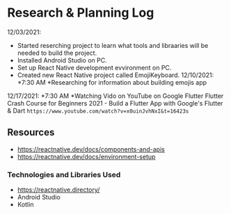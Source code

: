 # Research & Planning Log

12/03/2021:

* Started reserching project to learn what tools and libraaries will be needed to build the project.
* Installed Android Studio on PC.
* Set up React Native development evvironment on PC.
* Created new React Native project called EmojiKeyboard.
12/10/2021:
*7:30 AM
*Researching for information about building emojis app

12/17/2021:
*7:30 AM
*Watching Vido on YouTube on Google Flutter
Flutter Crash Course for Beginners 2021 - Build a Flutter App with Google's Flutter & Dart `https://www.youtube.com/watch?v=x0uinJvhNxI&t=16423s`
## Resources

* <https://reactnative.dev/docs/components-and-apis>
* <https://reactnative.dev/docs/environment-setup>

### Technologies and Libraries Used

* <https://reactnative.directory/>
* Android Studio
* Kotlin
